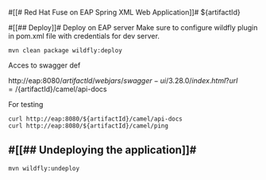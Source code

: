 #[[# Red Hat Fuse on EAP Spring XML Web Application]]# ${artifactId}

#[[## Deploy]]#
Deploy on EAP server
Make sure to configure wildfly plugin in pom.xml file with credentials for dev server.

```
mvn clean package wildfly:deploy
```

Acces to swagger def

http://eap:8080/${artifactId}/webjars/swagger-ui/3.28.0/index.html?url=/${artifactId}/camel/api-docs


For testing

```
curl http://eap:8080/${artifactId}/camel/api-docs
curl http://eap:8080/${artifactId}/camel/ping
```

#[[## Undeploying the application]]#
---------------------------

```
mvn wildfly:undeploy
```
